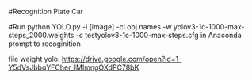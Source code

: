 #Recognition Plate Car

#Run python YOLO.py -i [image] -cl obj.names -w yolov3-1c-1000-max-steps_2000.weights -c testyolov3-1c-1000-max-steps.cfg in Anaconda prompt to recoginition

file weight yolo: https://drive.google.com/open?id=1-Y5dVsJbbqYFCher_IMImngOXdPC78bK
